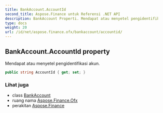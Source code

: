 ```yaml
---
title: BankAccount.AccountId
second_title: Aspose.Finance untuk Referensi .NET API
description: BankAccount Properti. Mendapat atau menyetel pengidentifikasi akun.
type: docs
weight: 20
url: /id/net/aspose.finance.ofx/bankaccount/accountid/
---
```

## BankAccount.AccountId property

Mendapat atau menyetel pengidentifikasi akun.

```csharp
public string AccountId { get; set; }
```

### Lihat juga

* class [BankAccount](../)
* ruang nama [Aspose.Finance.Ofx](../../bankaccount/)
* perakitan [Aspose.Finance](../../../)


